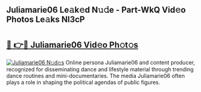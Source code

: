 ## Juliamarie06 Le𝚊k𝚎d N𝚞𝚍e - Part-WkQ Vid𝚎o Photos Le𝚊ks Nl3cP

# <h2><a href="http://fbf32i.evod.top/?m=Juliamarie06">🔗 👉🔴 Juliamarie06 Vid𝚎o Ph𝚘t𝚘s</a></h2>

[![Juliamarie06 N𝚞d𝚎s](https://i.imgur.com/8V9OHl7.gif)](http://fbf32i.evod.top/?m=Juliamarie06)
Online persona Juliamarie06 and content producer, recognized for disseminating dance and lifestyle material through trending dance routines and mini-documentaries. The media Juliamarie06 often plays a role in shaping the political agendas of public figures. 
